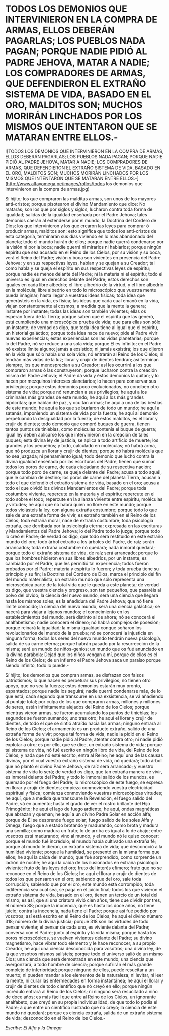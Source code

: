 # TODOS LOS DEMONIOS QUE INTERVINIERON EN LA COMPRA DE ARMAS, ELLOS DEBERÁN PAGARLAS; LOS PUEBLOS NADA PAGAN; PORQUE NADIE PIDIÓ AL PADRE JEHOVA, MATAR A NADIE; LOS COMPRADORES DE ARMAS, QUE DEFENDIERON EL EXTRAÑO SISTEMA DE VIDA, BASADO EN EL ORO, MALDITOS SON; MUCHOS MORIRÁN LINCHADOS POR LOS MISMOS QUE INTENTARON QUE SE MATARAN ENTRE ELLOS.-

![TODOS LOS DEMONIOS QUE INTERVINIERON EN LA COMPRA DE ARMAS, ELLOS DEBERÁN PAGARLAS; LOS PUEBLOS NADA PAGAN; PORQUE NADIE PIDIÓ AL PADRE JEHOVA, MATAR A NADIE; LOS COMPRADORES DE ARMAS, QUE DEFENDIERON EL EXTRAÑO SISTEMA DE VIDA, BASADO EN EL ORO, MALDITOS SON; MUCHOS MORIRÁN LINCHADOS POR LOS MISMOS QUE INTENTARON QUE SE MATARAN ENTRE ELLOS.-](http://www.alfayomega.pe/images/rollos/todos los demonios que intervinieron en la compra de armas.jpg)

Sí hijito; los que compraron las malditas armas, son unos de los mayores anti-cristos; porque pisotearon el divino Mandamiento que dice: No matarás; son los que por siglos y siglos, lucharon contra toda forma de igualdad; salidas de la igualdad enseñada por el Padre Jehova; tales demonios caerán al extenderse por el mundo, la Doctrina del Cordero de Dios; los que intervinieron y los que crearon las leyes para comprar ó producir armas, malditos son; esto significa que todos los anti-cristos de esta categoría, terminarán sus días viviendo en lo más abandonado del planeta; todo el mundo huirán de ellos; porque nadie querrá condenarse por la visión ni por la boca; nadie querrá ni mirarlos ni hablarlos; porque ningún espíritu que sea acusado en el Reino de los Cielos, por su visión y su boca, verá el Reino del Padre; visión y boca son vivientes en presencia del Padre Jehova; y en sus respectivas leyes, hablan y se quejan a su Creador; tal como habla y se queja el espíritu en sus respectivas leyes de espíritu; porque nadie es menos delante del Padre; ni la materia ni el espíritu; todo el universo es igual en derechos delante del Padre; estos derechos son iguales en cada libre albedrío; el libre albedrío de la virtud, y el libre albedrío en la molécula; libre albedrío en todo lo microscópico que vuestra mente pueda imaginar; hasta llegar a vuestras ideas físicas; toda idea que generásteis en la vida, es física; las ideas que cada cual emanó en la vida, viajan constantemente al cosmos; a medida que la mente la genera; instante por instante; todas las ideas son también vivientes; ellas os esperan fuera de la Tierra; porque saben que el espíritu que las generó, está cumpliendo una microscópica prueba de vida; que para ellas son sólo un instante; de verdad os digo, que toda idea tiene al igual que el espíritu, un historial galáctico; porque toda idea nace de nuevo; pide al Padre vivir nuevas experiencias; estas experiencias son las vidas planetarias; porque lo del Padre, nó se reduce a una sola vida; porque El es infinito; en el Padre nó exsiste límite alguno; jamás a exsistido; ni jamás exsistirá; los que dijeron en la vida que sólo había una sola vida, nó entrarán al Reino de los Cielos; ni tendrán más vidas de la luz; llorar y crujir de dientes tendrán; así terminan siempre, los que menosprecian a su Creador; así les ocurrirá a los que compraron armas ó las construyeron; porque lucharon contra la creación misma del Padre Jehova; el Padre dá vida y éstos demonios la quitan; y lo hacen por mezquinos intereses planetarios; lo hacen para conservar sus privilegios; porque estos demonios poco evolucionados, no conciben otro sistema de vida; porque nó renuncian a sus privilegios; he aquí a los criminales más grandes de este mundo; he aquí a los más grandes hipócritas; que hablan de paz, y ocultan armas; he aquí a una de las bestias de este mundo; he aquí a los que se burlaron de todo un mundo; he aquí a satanás, imponiendo un sistema de vida por la fuerza; he aquí al demonio perpetuando la desigualdad por la fuerza; de estos malditos, es el llorar y crujir de dientes; todo demonio que compró buques de guerra, tienen tantos puntos de tinieblas, como moléculas contenía el buque de guerra; igual ley deben aplicarse los que intervinieron en la creación de tales buques; esta divina ley de justicia, se aplica a todo artificio de muerte; los grandes y los pequeños; y todo, calculado en moléculas; nó habrá arma, que nó produzca un llorar y crujir de dientes; porque nó habrá molécula que no sea juzgada; ni pensamiento igual; todo demonio que luchó contra la divina igualdad enseñada por las escrituras del Padre, tienen que sumar todos los poros de carne, de cada ciudadano de su respectiva nación; porque todo poro de carne, se queja delante del Padre; acusa a todo aquél, que le cambian de destino; los poros de carne del planeta Tierra, acusan a todo el que defendió el extraño sistema de vida, basado en el oro; acusa a todo el que olvidó los divinos Mandamientos del Padre; porque toda costumbre viviente, repercute en la materia y el espíritu; repercute en el todo sobre el todo; repercute en la alianza viviente entre espíritu, moléculas y virtudes; he aquí que nó habrá quien no llore en este mundo; porque todos violásteis la ley, con alguna extraña costumbre; porque todo lo que sale de una extraña forma de vivir, es extraño también en el Reino de los Cielos; toda extraña moral, nace de extraña costumbre; toda psicología extraña, cae derribada por la psicología eterna; expresada en las escrituras y Mandamientos del Padre Jehova; lo del Padre todo lo juzga; porque todo lo creó el Padre; de verdad os digo, que todo será restituído en este extraño mundo del oro; todo árbol extraño a los árboles del Padre, de raíz serán arrancados; toda extraña costumbre nó quedará; nada inmoral quedará; porque todo el extraño sistema de vida, de raíz será arrancado; porque lo que los hombres hicieron en sus libres albedríos, por un instante, es cambiado por el Padre, que les permitió tal experiencia; todos fueron probados por el Padre; materia y espíritu lo fueron; y toda prueba tiene su principio y su fín; la Doctrina del Cordero de Dios, marca el principio del fín del mundo materialista; un extraño mundo que sólo representa una microscópica parte de la total vida que le queda a este planeta; de verdad os digo, que vuestra ciencia y progreso, son tan pequeños, que pasaréis al polvo del olvido; la ciencia del nuevo mundo, será una ciencia que llegará hasta los mismos soles; es la añadidura del Padre Jehova; que nó tiene límite conocido; la ciencia del nuevo mundo, será una ciencia galáctica; se nacerá para viajar a lejanos mundos; el conocimiento en los establecimientos del mundo, será distinto al de ahora; nó se conocerá el analfabetismo; nadie conocerá el dinero; nó habrá complejos de posesión; porque reinará la igualdad; la misma igualdad conque soñaron los revolucionarios del mundo de la prueba; nó se conocerá la injusticia en ninguna forma; todos los seres del nuevo mundo tendrán nueva psicología, salida de su carne eterna; porque habrán pasado por la resurrección de la misma; será un mundo de niños-genios; un mundo que os fué anunciado en la divina parábola: Dejad que los niños vengan a mí, porque de ellos es el Reino de los Cielos; de un infierno el Padre Jehova saca un paraíso porque siendo infinito, todo lo puede.-

Sí hijito; los demonios que compran armas, se disfrazan con falsos patriotismos; lo que hacen es perpetuar sus privilegios; nó tienen otro apoyo, que no sea la fuerza; estos demonios estarán muy pronto, espantados; porque nadie los seguirá; nadie querrá condenarse más, de lo que está; cada segundo que transcurre en una exsistencia, se vá añadiendo al puntaje total; por culpa de los que compraron armas, millones y millones de seres, están infinitamente alejados del Reino de los Cielos; porque mientras vieron armas, se fueron acumulando los puntos de tinieblas; los segundos se fueron sumando; uno tras otro; he aquí el llorar y crujir de dientes, de todo el que se sintió atraído hacia las armas; ninguno entrará al Reino de los Cielos; el armamento es un producto extraño, salido de una extraña forma de vivir; porque tal forma de vida, nadie la pidió en el Reino de los Cielos; porque nadie pidió al Padre, atentar contra otro; ni nadie pidió explotar a otro; es por ello, que se dice, un extraño sistema de vida; porque tal sistema de vida, nó fué escrito en ningún libro de vida, del Reino de los Cielos; y nada que nó esté escrito, entra al Reino; he aquí una de las causas divinas, por el cual vuestro extraño sistema de vida, nó quedará; todo árbol que nó plantó el divino Padre Jehova, de raíz será arrancado; y vuestro sistema de vida lo será; de verdad os digo, que tan extraña manera de vivir, es inmoral delante del Padre; y todo lo inmoral salido de los mundos, es quemado por el fuego del Padre; lo microscópico de este fuego, se expresa en llorar y crujir de dientes; empieza conmoviendo vuestra electricidad espíritual y física; comienza conmoviendo vuestras microscópicas virtudes; he aquí, que a medida que transcurre la Revelación, el fuego salido del Padre, vá en aumento; hasta el grado de ver el rostro brillante del Hijo Primogénito; he aquí el lago de fuego ardiente; he aquí, ondas magnéticas que abrazan y queman; he aquí a un divino Padre Solar en acción alfa; porque de El se desprende fuego solar; fuego salido de los soles Alfa y Omega; fuego que a estado brotando y madurando, como brota y madura una semilla; como madura un fruto; lo de arriba es igual a lo de abajo; entre vosotros está madurando; vino al mundo, y el mundo nó le quiso conocer; porque el mundo fué incrédulo; el mundo había cultivado una extraña fé; porque al mundo le dieron, un extraño sistema de vida; que desconoció a la humildad viviente; porque la humildad, se presentó en la misma forma que ellos; he aquí la caída del mundo; que fué sorprendido, como sorprende un ladrón de noche; he aquí la caída de los ilusionados en extraña psicología viviente; fruto de las leyes del oro; fruto del interés efímero; fruto que no se reconoce en el Reino de los Cielos; he aquí el llorar y crujir de dientes de todos los que pensaron en el oro; sabiendo que del oro, sale toda corrupción; sabiendo que por el oro, este mundo está corrompido; toda indiferencia sea cual sea, se paga en el juicio final; todos los que vivieron el extraño sistema de vida, basado en el oro, tienen un tercio de un total del mismo; es así, que si una criatura vivió cien años, tiene que dividir por tres, el número 88; porque la inocencia, que es hasta los doce años, nó tiene juicio; contra la inocencia, nada tiene el Padre; porque así fué pedido por vosotros; así está escrito en el Reino de los Cielos; he aquí el divino número 318; número de la divina justicia; porque 318 son las virtudes de todo pensar viviente; el pensar de cada uno, es viviente delante del Padre; conversa con el Padre; junto al espíritu y la vida misma; porque hasta los poros microscópicos, se vuelven vivientes delante del Padre; su divino magnetismo, hace vibrar todo elemento y le hace reconocer, a su propio Creador, he aquí una ciencia desconocida para vosotros; una divina ley, de la que vosotros mismos salísteis; porque todo el universo salió de un mismo Dios; una ciencia que será demostrada en este mundo; una ciencia que avergonzará, a todo hombre de ciencia; porque sufrirán el más grande complejo de inferioridad; porque ninguno de ellos, puede resucitar a un muerto; ni pueden mandar a los elementos de la naturaleza; ni levitar, ni leer la mente, ni curar las enfermedades en forma instantánea; he aquí el llorar y crujir de dientes de todo científico que nó creyó en ello; porque ningún incrédulo entrará al Reino de los Cielos; ni ninguno será resucitado a niño de doce años; es más fácil que entre al Reino de los Cielos, un ignorante analfabeto, que creyó en su propia individualidad, de que todo lo podía el Padre; a que entre un científico ilustrado que nó creyó; la ciencia de este mundo nó quedará; porque es ciencia extraña, salida de un extraño sistema de vida; desconocido en el Reino de los Cielos.-

*Escribe: El Alfa y la Omega*
